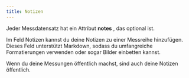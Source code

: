 ```yaml
---
title: Notizen
---
```


Jeder Messdatensatz hat ein Attribut **notes** , das optional ist.

Im Feld Notizen kannst du deine Notizen zu einer Messreihe hinzufügen. Dieses Feld unterstützt Markdown, sodass du umfangreiche Formatierungen verwenden oder sogar Bilder einbetten kannst.

<Note>
Wenn du deine Messungen öffentlich machst, sind auch deine Notizen öffentlich.
</Note>
